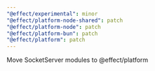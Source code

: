 ```yaml
---
"@effect/experimental": minor
"@effect/platform-node-shared": patch
"@effect/platform-node": patch
"@effect/platform-bun": patch
"@effect/platform": patch
---
```


Move SocketServer modules to @effect/platform
